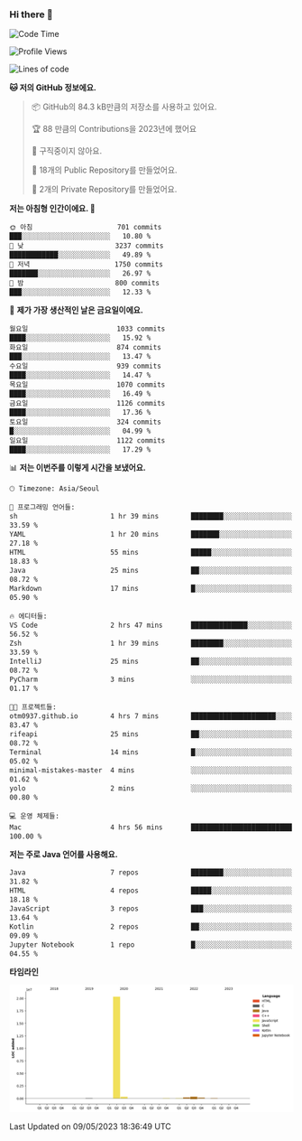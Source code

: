 ### Hi there 👋

<!--
**otm0937/otm0937** is a ✨ _special_ ✨ repository because its `README.md` (this file) appears on your GitHub profile.

Here are some ideas to get you started:

- 🔭 I’m currently working on ...
- 🌱 I’m currently learning ...
- 👯 I’m looking to collaborate on ...
- 🤔 I’m looking for help with ...
- 💬 Ask me about ...
- 📫 How to reach me: ...
- 😄 Pronouns: ...
- ⚡ Fun fact: ...
-->

  <!--START_SECTION:waka-->
![Code Time](http://img.shields.io/badge/Code%20Time-955%20hrs%2053%20mins-blue)

![Profile Views](http://img.shields.io/badge/Profile%20Views-0-blue)

![Lines of code](https://img.shields.io/badge/%EC%A0%80%EB%8A%94%20%EC%97%AC%ED%83%9C%EA%B9%8C%EC%A7%80%20-21.3%20million%20%EC%A4%84%EC%9D%98%20%EC%BD%94%EB%93%9C%EB%A5%BC%20%EC%9E%91%EC%84%B1%ED%96%88%EC%96%B4%EC%9A%94.-blue)

**🐱 저의 GitHub 정보에요.** 

> 📦 GitHub의 84.3 kB만큼의 저장소를 사용하고 있어요. 
 > 
> 🏆 88 만큼의 Contributions을 2023년에 했어요
 > 
> 🚫 구직중이지 않아요.
 > 
> 📜 18개의 Public Repository를 만들었어요. 
 > 
> 🔑 2개의 Private Repository를 만들었어요. 
 > 
**저는 아침형 인간이에요. 🐤** 

```text
🌞 아침                     701 commits         ███░░░░░░░░░░░░░░░░░░░░░░   10.80 % 
🌆 낮　                     3237 commits        ████████████░░░░░░░░░░░░░   49.89 % 
🌃 저녁                     1750 commits        ███████░░░░░░░░░░░░░░░░░░   26.97 % 
🌙 밤　                     800 commits         ███░░░░░░░░░░░░░░░░░░░░░░   12.33 % 
```
📅 **제가 가장 생산적인 날은 금요일이에요.** 

```text
월요일                      1033 commits        ████░░░░░░░░░░░░░░░░░░░░░   15.92 % 
화요일                      874 commits         ███░░░░░░░░░░░░░░░░░░░░░░   13.47 % 
수요일                      939 commits         ████░░░░░░░░░░░░░░░░░░░░░   14.47 % 
목요일                      1070 commits        ████░░░░░░░░░░░░░░░░░░░░░   16.49 % 
금요일                      1126 commits        ████░░░░░░░░░░░░░░░░░░░░░   17.36 % 
토요일                      324 commits         █░░░░░░░░░░░░░░░░░░░░░░░░   04.99 % 
일요일                      1122 commits        ████░░░░░░░░░░░░░░░░░░░░░   17.29 % 
```


📊 **저는 이번주를 이렇게 시간을 보냈어요.** 

```text
🕑︎ Timezone: Asia/Seoul

💬 프로그래밍 언어들: 
sh                       1 hr 39 mins        ████████░░░░░░░░░░░░░░░░░   33.59 % 
YAML                     1 hr 20 mins        ███████░░░░░░░░░░░░░░░░░░   27.18 % 
HTML                     55 mins             █████░░░░░░░░░░░░░░░░░░░░   18.83 % 
Java                     25 mins             ██░░░░░░░░░░░░░░░░░░░░░░░   08.72 % 
Markdown                 17 mins             █░░░░░░░░░░░░░░░░░░░░░░░░   05.90 % 

🔥 에디터들: 
VS Code                  2 hrs 47 mins       ██████████████░░░░░░░░░░░   56.52 % 
Zsh                      1 hr 39 mins        ████████░░░░░░░░░░░░░░░░░   33.59 % 
IntelliJ                 25 mins             ██░░░░░░░░░░░░░░░░░░░░░░░   08.72 % 
PyCharm                  3 mins              ░░░░░░░░░░░░░░░░░░░░░░░░░   01.17 % 

🐱‍💻 프로젝트들: 
otm0937.github.io        4 hrs 7 mins        █████████████████████░░░░   83.47 % 
rifeapi                  25 mins             ██░░░░░░░░░░░░░░░░░░░░░░░   08.72 % 
Terminal                 14 mins             █░░░░░░░░░░░░░░░░░░░░░░░░   05.02 % 
minimal-mistakes-master  4 mins              ░░░░░░░░░░░░░░░░░░░░░░░░░   01.62 % 
yolo                     2 mins              ░░░░░░░░░░░░░░░░░░░░░░░░░   00.80 % 

💻 운영 체제들: 
Mac                      4 hrs 56 mins       █████████████████████████   100.00 % 
```

**저는 주로 Java 언어를 사용해요.** 

```text
Java                     7 repos             ████████░░░░░░░░░░░░░░░░░   31.82 % 
HTML                     4 repos             █████░░░░░░░░░░░░░░░░░░░░   18.18 % 
JavaScript               3 repos             ███░░░░░░░░░░░░░░░░░░░░░░   13.64 % 
Kotlin                   2 repos             ██░░░░░░░░░░░░░░░░░░░░░░░   09.09 % 
Jupyter Notebook         1 repo              █░░░░░░░░░░░░░░░░░░░░░░░░   04.55 % 
```



**타임라인**

![Lines of Code chart](https://raw.githubusercontent.com/otm0937/otm0937/main/assets/bar_graph.png)


 Last Updated on 09/05/2023 18:36:49 UTC
<!--END_SECTION:waka-->
